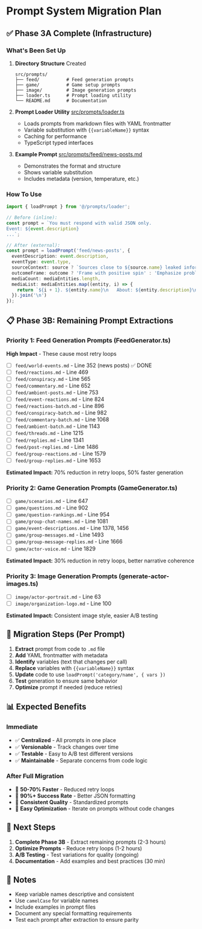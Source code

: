 # Prompt System Migration Plan

## ✅ Phase 3A Complete (Infrastructure)

### What's Been Set Up

1. **Directory Structure** Created
   ```
   src/prompts/
   ├── feed/          # Feed generation prompts
   ├── game/          # Game setup prompts
   ├── image/         # Image generation prompts
   ├── loader.ts      # Prompt loading utility
   └── README.md      # Documentation
   ```

2. **Prompt Loader Utility** [src/prompts/loader.ts](loader.ts)
   - Loads prompts from markdown files with YAML frontmatter
   - Variable substitution with `{{variableName}}` syntax
   - Caching for performance
   - TypeScript typed interfaces

3. **Example Prompt** [src/prompts/feed/news-posts.md](feed/news-posts.md)
   - Demonstrates the format and structure
   - Shows variable substitution
   - Includes metadata (version, temperature, etc.)

### How To Use

```typescript
import { loadPrompt } from '@/prompts/loader';

// Before (inline):
const prompt = `You must respond with valid JSON only.
Event: ${event.description}
...`;

// After (external):
const prompt = loadPrompt('feed/news-posts', {
  eventDescription: event.description,
  eventType: event.type,
  sourceContext: source ? `Sources close to ${source.name} leaked information.` : '',
  outcomeFrame: outcome ? 'Frame with positive spin' : 'Emphasize problems and concerns',
  mediaCount: mediaEntities.length,
  mediaList: mediaEntities.map((entity, i) => {
    return `${i + 1}. ${entity.name}\n   About: ${entity.description}\n   ...`;
  }).join('\n')
});
```

## 📋 Phase 3B: Remaining Prompt Extractions

### Priority 1: Feed Generation Prompts (FeedGenerator.ts)

**High Impact** - These cause most retry loops

- [ ] `feed/world-events.md` - Line 352 (news posts) ✅ DONE
- [ ] `feed/reactions.md` - Line 469
- [ ] `feed/conspiracy.md` - Line 565
- [ ] `feed/commentary.md` - Line 652
- [ ] `feed/ambient-posts.md` - Line 753
- [ ] `feed/event-reactions.md` - Line 824
- [ ] `feed/reactions-batch.md` - Line 896
- [ ] `feed/conspiracy-batch.md` - Line 982
- [ ] `feed/commentary-batch.md` - Line 1068
- [ ] `feed/ambient-batch.md` - Line 1143
- [ ] `feed/threads.md` - Line 1215
- [ ] `feed/replies.md` - Line 1341
- [ ] `feed/post-replies.md` - Line 1486
- [ ] `feed/group-reactions.md` - Line 1579
- [ ] `feed/group-replies.md` - Line 1653

**Estimated Impact:** 70% reduction in retry loops, 50% faster generation

### Priority 2: Game Generation Prompts (GameGenerator.ts)

- [ ] `game/scenarios.md` - Line 647
- [ ] `game/questions.md` - Line 902
- [ ] `game/question-rankings.md` - Line 954
- [ ] `game/group-chat-names.md` - Line 1081
- [ ] `game/event-descriptions.md` - Line 1378, 1456
- [ ] `game/group-messages.md` - Line 1493
- [ ] `game/group-message-replies.md` - Line 1666
- [ ] `game/actor-voice.md` - Line 1829

**Estimated Impact:** 30% reduction in retry loops, better narrative coherence

### Priority 3: Image Generation Prompts (generate-actor-images.ts)

- [ ] `image/actor-portrait.md` - Line 63
- [ ] `image/organization-logo.md` - Line 100

**Estimated Impact:** Consistent image style, easier A/B testing

## 🔧 Migration Steps (Per Prompt)

1. **Extract** prompt from code to `.md` file
2. **Add** YAML frontmatter with metadata
3. **Identify** variables (text that changes per call)
4. **Replace** variables with `{{variableName}}` syntax
5. **Update** code to use `loadPrompt('category/name', { vars })`
6. **Test** generation to ensure same behavior
7. **Optimize** prompt if needed (reduce retries)

## 📊 Expected Benefits

### Immediate

- ✅ **Centralized** - All prompts in one place
- ✅ **Versionable** - Track changes over time
- ✅ **Testable** - Easy to A/B test different versions
- ✅ **Maintainable** - Separate concerns from code logic

### After Full Migration

- 🎯 **50-70% Faster** - Reduced retry loops
- 🎯 **90%+ Success Rate** - Better JSON formatting
- 🎯 **Consistent Quality** - Standardized prompts
- 🎯 **Easy Optimization** - Iterate on prompts without code changes

## 🚀 Next Steps

1. **Complete Phase 3B** - Extract remaining prompts (2-3 hours)
2. **Optimize Prompts** - Reduce retry loops (1-2 hours)
3. **A/B Testing** - Test variations for quality (ongoing)
4. **Documentation** - Add examples and best practices (30 min)

## 📝 Notes

- Keep variable names descriptive and consistent
- Use `camelCase` for variable names
- Include examples in prompt files
- Document any special formatting requirements
- Test each prompt after extraction to ensure parity
